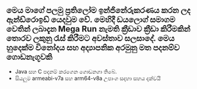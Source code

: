 ## මෙය මාගේ පලමු ප්‍රතිලෝම ඉන්ජිනේරුකරණය කරන ලද ඇන්ඩ්රොඉඩ් යෙදවුම වේ. මෙහිදී ඩයලොග් සමාගම වෙතින් ලබාදැන Mega Run නැමති ක්‍රීඩාව ක්‍රීඩා කිරීමකින් තොරව ලකුනු රැස් කිරීමට අවස්තාව සලසාදේ. මෙය හුදෙක්ම විනෝදය සහ අද්‍යාපනික අරමුනු මත පදනම්ව ගොඩනැගූවකි

- Java සහ C පදනම් කරගෙන ගොඩනගා තිබේ.
- සියලුම armeabi-v7a සහ arm64-v8a උපාංග සදහා සහය දක්වයි